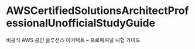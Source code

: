 # AWSCertifiedSolutionsArchitectProfessionalUnofficialStudyGuide
비공식 AWS 공인 솔루션스 아키텍트 – 프로페셔널 시험 가이드
